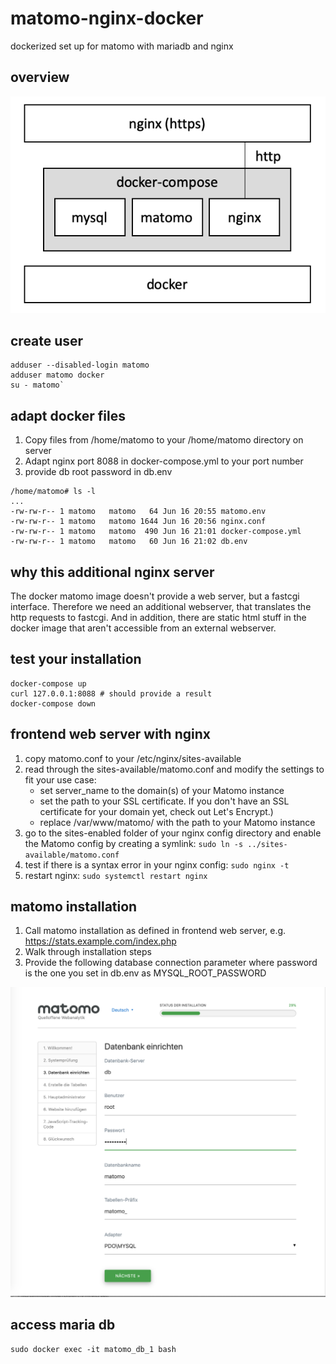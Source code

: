 # matomo-nginx-docker
dockerized set up for matomo with mariadb and nginx

## overview
![alt overview](overview.png "overview")

## create user
```
adduser --disabled-login matomo
adduser matomo docker
su - matomo`
```
## adapt docker files

1. Copy files from /home/matomo to your /home/matomo directory on server
2. Adapt nginx port 8088 in docker-compose.yml to your port number
3. provide db root password in db.env

```
/home/matomo# ls -l
...
-rw-rw-r-- 1 matomo   matomo   64 Jun 16 20:55 matomo.env
-rw-rw-r-- 1 matomo   matomo 1644 Jun 16 20:56 nginx.conf
-rw-rw-r-- 1 matomo   matomo  490 Jun 16 21:01 docker-compose.yml
-rw-rw-r-- 1 matomo   matomo   60 Jun 16 21:02 db.env
```

## why this additional nginx server
The docker matomo image doesn't provide a web server, but a fastcgi interface. Therefore we need 
an additional webserver, that translates the http requests to fastcgi. And in addition, there are
static html stuff in the docker image that aren't accessible from an external webserver.

## test your installation

```
docker-compose up
curl 127.0.0.1:8088 # should provide a result
docker-compose down
```

## frontend web server with nginx

1. copy matomo.conf to your /etc/nginx/sites-available
2. read through the sites-available/matomo.conf and modify the settings to fit your use case:
   * set server_name to the domain(s) of your Matomo instance
   * set the path to your SSL certificate. If you don't have an SSL certificate for your domain yet, check out Let's Encrypt.)
   * replace /var/www/matomo/ with the path to your Matomo instance
3. go to the sites-enabled folder of your nginx config directory
   and enable the Matomo config by creating a symlink: ```sudo ln -s ../sites-available/matomo.conf```
4. test if there is a syntax error in your nginx config: ```sudo nginx -t```
5. restart nginx: ```sudo systemctl restart nginx```
   
## matomo installation

1. Call matomo installation as defined in frontend web server, e.g. https://stats.example.com/index.php
2. Walk through installation steps
3. Provide the following database connection parameter where password is the one you set in db.env as MYSQL_ROOT_PASSWORD

![alt matomo installation](matomo_installation.png "matomo installation")

## access maria db
````
sudo docker exec -it matomo_db_1 bash
````

